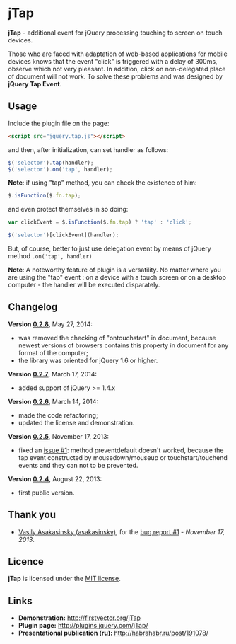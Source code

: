 jTap
=============

**jTap** - additional event for jQuery processing touching to screen on touch devices.

Those who are faced with adaptation of web-based applications for mobile devices knows that the event "click"
is triggered with a delay of 300ms, observe which not very pleasant. In addition, click on non-delegated place of
document will not work. To solve these problems and was designed by **jQuery Tap Event**.

Usage
-------

Include the plugin file on the page:
```html
<script src="jquery.tap.js"></script>
```
and then, after initialization, can set handler as follows:
```javascript
$('selector').tap(handler);
$('selector').on('tap', handler);
```

**Note**: if using "tap" method, you can check the existence of him:
```javascript
$.isFunction($.fn.tap);
```
and even protect themselves in so doing:
```javascript
var clickEvent = $.isFunction($.fn.tap) ? 'tap' : 'click';

$('selector')[clickEvent](handler);
```
But, of course, better to just use delegation event by means of jQuery method `.on('tap', handler)`

**Note**: A noteworthy feature of plugin is a versatility. No matter where you are using the "tap" event :
on a device with a touch screen or on a desktop computer - the handler will be executed disparately.

Changelog
-------
**Version [0.2.8](https://github.com/BR0kEN-/jTap/tree/v0.2.8)**, May 27, 2014:
- was removed the checking of "ontouchstart" in document, because newest versions of browsers contains this property in document for any format of the computer;
- the library was oriented for jQuery 1.6 or higher.

**Version [0.2.7](https://github.com/BR0kEN-/jTap/tree/v0.2.7)**, March 17, 2014:
- added support of jQuery >= 1.4.x

**Version [0.2.6](https://github.com/BR0kEN-/jTap/tree/v0.2.6)**, March 14, 2014:
- made the code refactoring;
- updated the license and demonstration.

**Version [0.2.5](https://github.com/BR0kEN-/jTap/tree/v0.2.5)**, November 17, 2013:
- fixed an [issue #1](https://github.com/BR0kEN-/jTap/issues/1): method preventdefault doesn't worked,
because the tap event constructed by mousedown/mouseup or touchstart/touchend events and they can not to be prevented.

**Version [0.2.4](https://github.com/BR0kEN-/jTap/tree/v0.2.4)**, August 22, 2013:
- first public version.

Thank you
-------
- [Vasily Asakasinsky (asakasinsky)](https://github.com/asakasinsky), for the [bug report #1](https://github.com/BR0kEN-/simpleTooltip/issues/1) - *November 17, 2013*.

Licence
-------
**jTap** is licensed under the [MIT license](http://opensource.org/licenses/mit-license.html).

Links
-------
- **Demonstration:** http://firstvector.org/jTap
- **Plugin page:** http://plugins.jquery.com/jTap/
- **Presentational publication (ru):** http://habrahabr.ru/post/191078/
